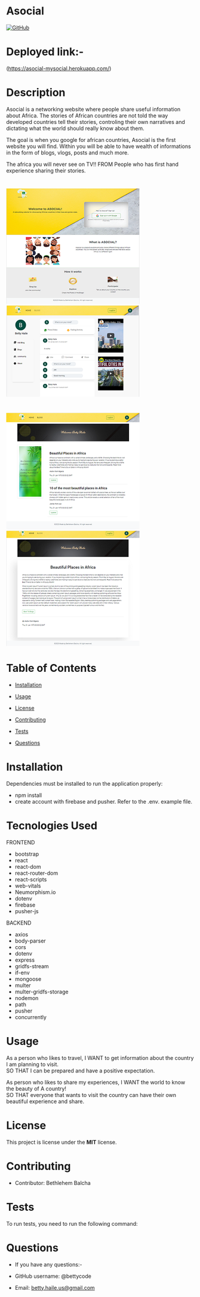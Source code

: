 # Asocial


[![GitHub](https://img.shields.io/github/license/bettycode/MaA?logo=MIT&style=plastic)](https://github.com/BB/MaA)

# Deployed link:-
(https://asocial-mysocial.herokuapp.com/)

# Description
Asocial is a networking website where people share useful information about Africa.  The stories of African countries are not told the way developed countries tell their stories, controling their own narratives and dictating what the world should really know about them. 


The goal is when you google for african countries, Asocial is the first website you will find. Within you will be able to have wealth of informations in the form of blogs, vlogs, posts and much more. 

The africa you will never see on TV!! FROM People who has first hand experience sharing their stories.




#

![img](asocial/src/Image/page1.png)
![img](asocial/src/Image/page4.png) 
#
![img](asocial/src/Image/page5.png)  ![img](asocial/src/Image/page6.png)


# Table of Contents

* [Installation](#installation)

* [Usage](#usage)

* [License](#license)

* [Contributing](#contributing)

* [Tests](#tests)

* [Questions](#questions)

# Installation

Dependencies must be installed to run the application properly: 
* npm install 
* create account with firebase and pusher. Refer to the .env. example file.

# Tecnologies Used

FRONTEND
* bootstrap
* react
* react-dom
* react-router-dom
* react-scripts
* web-vitals
* Neumorphism.io
* dotenv
* firebase
* pusher-js

BACKEND

* axios
* body-parser
* cors
* dotenv
* express
* gridfs-stream
* if-env
* mongoose
* multer
* multer-gridfs-storage
* nodemon
* path
* pusher
* concurrently
  

# Usage
As a person who likes to travel, I WANT to get information about the country I am planning to visit.  
SO THAT I  can be prepared and have a positive expectation.

As person who likes to share my experiences, I WANT the world to know the beauty of A country!  
SO THAT everyone that wants to visit the country can have their own beautiful experience and share.




# License

This project is license under the **MIT** license.


# Contributing

* Contributor: Bethlehem Balcha

# Tests

To run tests, you need to run the following command:

# Questions

* If you have any questions:-

* GitHub username: @bettycode

* Email: betty.haile.us@gmail.com
